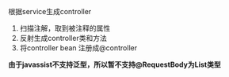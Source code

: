根据service生成controller

1. 扫描注解，取到被注释的属性
2. 反射生成controller类和方法
3. 将controller bean 注册成@controller

**由于javassist不支持泛型，所以暂不支持@RequestBody为List<Object>类型**